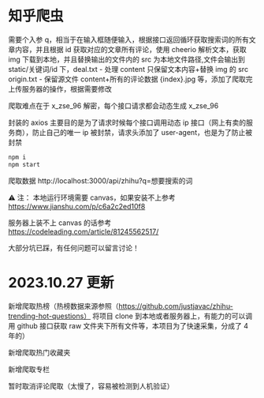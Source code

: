 # 知乎爬虫

需要个入参 q，相当于在输入框随便输入，根据接口返回循环获取搜索词的所有文章内容，并且根据 id 获取对应的文章所有评论，使用 cheerio 解析文本，获取 img 下载到本地，并且替换输出的文件内的 src 为本地文件路径,文件会输出到 static/关键词/id 下，deal.txt - 处理 content 只保留文本内容+替换 img 的 src origin.txt - 保留源文件 content+所有的评论数据 {index}.jpg 等，添加了爬取完上传服务器的操作，根据需要修改

爬取难点在于 x_zse_96 解密，每个接口请求都会动态生成 x_zse_96

封装的 axios 主要目的是为了请求时候每个接口调用动态 ip 接口（网上有卖的服务商），防止自己的唯一 ip 被封禁，请求头添加了 user-agent，也是为了防止被封禁

```bash
npm i
npm start
```

爬取数据
http://localhost:3000/api/zhihu?q=想要搜索的词

⚠️ 注：
本地运行环境需要 canvas，如果安装不上参考
https://www.jianshu.com/p/c6a2c2ed10f8

服务器上装不上 canvas 的话参考
https://codeleading.com/article/81245562517/

大部分坑已踩，有任何问题可以留言讨论！

# 2023.10.27 更新

新增爬取热榜（热榜数据来源参照（https://github.com/justjavac/zhihu-trending-hot-questions） 将项目 clone 到本地或者服务器上，有能力的可以调用 github 接口获取 raw 文件夹下所有文件等，本项目为了快速采集，分成了 4 年的）

新增爬取热门收藏夹

新增爬取专栏

暂时取消评论爬取（太慢了，容易被检测到人机验证）

